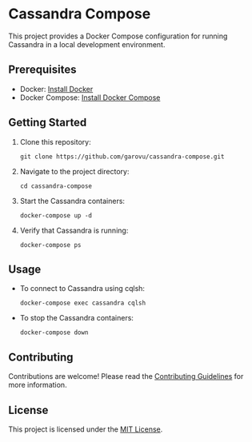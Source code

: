 # Cassandra Compose

This project provides a Docker Compose configuration for running Cassandra in a local development environment.

## Prerequisites

- Docker: [Install Docker](https://docs.docker.com/get-docker/)
- Docker Compose: [Install Docker Compose](https://docs.docker.com/compose/install/)

## Getting Started

1. Clone this repository:

    ```shell
    git clone https://github.com/garovu/cassandra-compose.git
    ```

2. Navigate to the project directory:

    ```shell
    cd cassandra-compose
    ```

3. Start the Cassandra containers:

    ```shell
    docker-compose up -d
    ```

4. Verify that Cassandra is running:

    ```shell
    docker-compose ps
    ```

## Usage

- To connect to Cassandra using cqlsh:

  ```shell
  docker-compose exec cassandra cqlsh
  ```

- To stop the Cassandra containers:

  ```shell
  docker-compose down
  ```

## Contributing

Contributions are welcome! Please read the [Contributing Guidelines](CONTRIBUTING.md) for more information.

## License

This project is licensed under the [MIT License](LICENSE).
